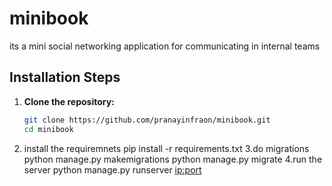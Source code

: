 # minibook
its a mini social networking application for communicating in internal teams 

## Installation Steps

1. **Clone the repository:**
   ```sh
   git clone https://github.com/pranayinfraon/minibook.git
   cd minibook
2. install the requiremnets
   pip install -r requirements.txt
3.do migrations
   python manage.py makemigrations
   python manage.py migrate
4.run the server
   python manage.py runserver <ip:port>
   
